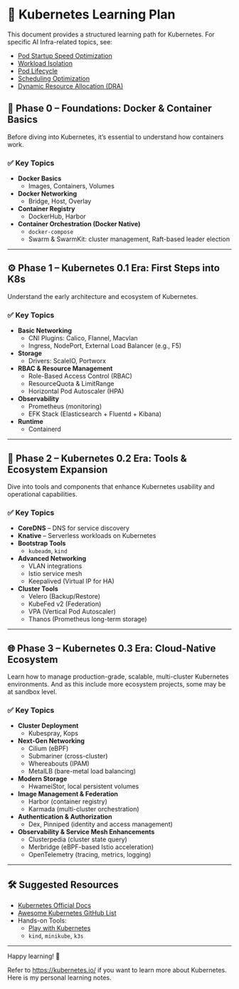# 📘 Kubernetes Learning Plan

This document provides a structured learning path for Kubernetes. For specific
AI Infra-related topics, see:

- [Pod Startup Speed Optimization](./pod-startup-speed.md)
- [Workload Isolation](./isolation.md)
- [Pod Lifecycle](./pod-lifecycle.md)
- [Scheduling Optimization](./scheduling-optimization.md)
- [Dynamic Resource Allocation (DRA)](./dra.md)

## 🔰 Phase 0 – Foundations: Docker & Container Basics

Before diving into Kubernetes, it’s essential to understand how containers work.

### ✅ Key Topics

- **Docker Basics**
  - Images, Containers, Volumes
- **Docker Networking**
  - Bridge, Host, Overlay
- **Container Registry**
  - DockerHub, Harbor
- **Container Orchestration (Docker Native)**
  - `docker-compose`
  - Swarm & SwarmKit: cluster management, Raft-based leader election

---

## ⚙️ Phase 1 – Kubernetes 0.1 Era: First Steps into K8s

Understand the early architecture and ecosystem of Kubernetes.

### ✅ Key Topics

- **Basic Networking**
  - CNI Plugins: Calico, Flannel, Macvlan
  - Ingress, NodePort, External Load Balancer (e.g., F5)
- **Storage**
  - Drivers: ScaleIO, Portworx
- **RBAC & Resource Management**
  - Role-Based Access Control (RBAC)
  - ResourceQuota & LimitRange
  - Horizontal Pod Autoscaler (HPA)
- **Observability**
  - Prometheus (monitoring)
  - EFK Stack (Elasticsearch + Fluentd + Kibana)
- **Runtime**
  - Containerd

---

## 🚀 Phase 2 – Kubernetes 0.2 Era: Tools & Ecosystem Expansion

Dive into tools and components that enhance Kubernetes usability and operational capabilities.

### ✅ Key Topics

- **CoreDNS** – DNS for service discovery
- **Knative** – Serverless workloads on Kubernetes
- **Bootstrap Tools**
  - `kubeadm`, `kind`
- **Advanced Networking**
  - VLAN integrations
  - Istio service mesh
  - Keepalived (Virtual IP for HA)
- **Cluster Tools**
  - Velero (Backup/Restore)
  - KubeFed v2 (Federation)
  - VPA (Vertical Pod Autoscaler)
  - Thanos (Prometheus long-term storage)

---

## 🌐 Phase 3 – Kubernetes 0.3 Era: Cloud-Native Ecosystem

Learn how to manage production-grade, scalable, multi-cluster Kubernetes environments.
And as this include more ecosystem projects, some may be at sandbox level.

### ✅ Key Topics

- **Cluster Deployment**
  - Kubespray, Kops
- **Next-Gen Networking**
  - Cilium (eBPF)
  - Submariner (cross-cluster)
  - Whereabouts (IPAM)
  - MetalLB (bare-metal load balancing)
- **Modern Storage**
  - HwameiStor, local persistent volumes
- **Image Management & Federation**
  - Harbor (container registry)
  - Karmada (multi-cluster orchestration)
- **Authentication & Authorization**
  - Dex, Pinniped (identity and access management)
- **Observability & Service Mesh Enhancements**
  - Clusterpedia (cluster state query)
  - Merbridge (eBPF-based Istio acceleration)
  - OpenTelemetry (tracing, metrics, logging)

---

## 🛠 Suggested Resources

- [Kubernetes Official Docs](https://kubernetes.io/)
- [Awesome Kubernetes GitHub List](https://github.com/ramitsurana/awesome-kubernetes)
- Hands-on Tools:
  - [Play with Kubernetes](https://labs.play-with-k8s.com/)
  - `kind`, `minikube`, `k3s`

---

Happy learning! 🚀

Refer to https://kubernetes.io/ if you want to learn more about Kubernetes. Here is my personal learning notes.
